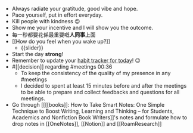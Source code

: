 - Always radiate your gratitude, good vibe and hope.
- Pace yourself, put in effort everyday.
- Kill people with kindness 😉
- Show me your incentive and I will show you the outcome.
- 每一秒都要花係最重要嘅**人同事**上面
- [[How do you feel when you wake up?]]
    - {{slider}}
- Start the day **strong**!
- Remember to update your [habit tracker for today](https://docs.google.com/spreadsheets/d/1rVOW_AvAsjRBhm2VjXzHcHkOJ14dviBUIPj3M5xvICs/edit#gid=1376149734)! 😉
- #[[decision]] regarding #meetings 00:36
    - To keep the consistency of the quality of my presence in any #meetings
    - I decided to spent at least 15 minutes before and after the meetings to be able to prepare and collect feedbacks and questions for all meetings.
- Go through [[[[books]]: How to Take Smart Notes: One Simple Technique to Boost Writing, Learning and Thinking – for Students, Academics and Nonfiction Book Writers]]'s notes and formulate how to drop notes in [[OneNotes]], [[Notion]] and [[RoamResearch]]
